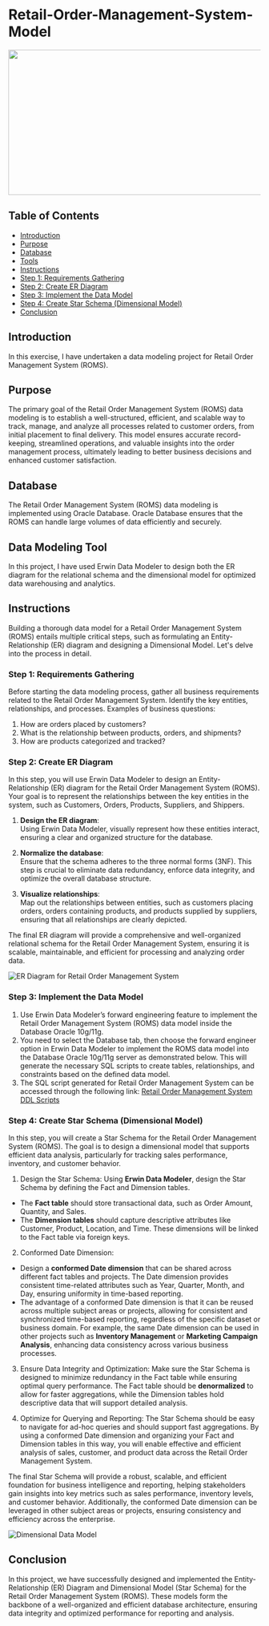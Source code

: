 # Retail-Order-Management-System-Model

<img src="https://github.com/RadhikaDeshpande1010/Order-Management-System-Model/blob/main/Order_Management_System_Banner.png" height="290" width="1200">

## Table of Contents
* [Introduction](#Introduction)
* [Purpose](#Purpose)
* [Database](#Database)
* [Tools](#Tools)
* [Instructions](#Instructions)
* [Step 1: Requirements Gathering](#step-1-requirements-gathering)
* [Step 2: Create ER Diagram](#step-2-create-er-diagram)
* [Step 3: Implement the Data Model](#step-3-implement-the-data-model)
* [Step 4: Create Star Schema (Dimensional Model)](#step-4-create-star-schema-dimensional-model)
* [Conclusion](#Conclusion)
  
## Introduction
In this exercise, I have undertaken a data modeling project for Retail Order Management System (ROMS).

## Purpose
The primary goal of the Retail Order Management System (ROMS) data modeling is to establish a well-structured, efficient, and scalable way to track, manage, and analyze all processes related to customer orders, from initial placement to final delivery. This model ensures accurate record-keeping, streamlined operations, and valuable insights into the order management process, ultimately leading to better business decisions and enhanced customer satisfaction.

## Database
The Retail Order Management System (ROMS) data modeling is implemented using Oracle Database. Oracle Database ensures that the ROMS can handle large volumes of data efficiently and securely.

## Data Modeling Tool
In this project, I have used Erwin Data Modeler to design both the ER diagram for the relational schema and the dimensional model for optimized data warehousing and analytics.

## Instructions 
Building a thorough data model for a Retail Order Management System (ROMS) entails multiple critical steps, such as formulating an Entity-Relationship (ER) diagram and designing a Dimensional Model. Let's delve into the process in detail.

### Step 1: Requirements Gathering

Before starting the data modeling process, gather all business requirements related to the Retail Order Management System. Identify the key entities, relationships, and processes. Examples of business questions:

1. How are orders placed by customers?
2. What is the relationship between products, orders, and shipments?
3. How are products categorized and tracked?

### Step 2: Create ER Diagram

In this step, you will use Erwin Data Modeler to design an Entity-Relationship (ER) diagram for the Retail Order Management System (ROMS). Your goal is to represent the relationships between the key entities in the system, such as Customers, Orders, Products, Suppliers, and Shippers.

1. **Design the ER diagram**:  
   Using Erwin Data Modeler, visually represent how these entities interact, ensuring a clear and organized structure for the database.

2. **Normalize the database**:  
   Ensure that the schema adheres to the three normal forms (3NF). This step is crucial to eliminate data redundancy, enforce data integrity, and optimize the overall database structure.

3. **Visualize relationships**:  
   Map out the relationships between entities, such as customers placing orders, orders containing products, and products supplied by suppliers, ensuring that all relationships are clearly depicted.

The final ER diagram will provide a comprehensive and well-organized relational schema for the Retail Order Management System, ensuring it is scalable, maintainable, and efficient for processing and analyzing order data.

![ER Diagram for Retail Order Management System](https://github.com/RadhikaDeshpande1010/Retail-Order-Management-System-Model/blob/main/ROMS_SRC/w3School_OrderManagement_ERDataModel.png)

### Step 3: Implement the Data Model

1. Use Erwin Data Modeler’s forward engineering feature to implement the Retail Order Management System (ROMS) data model inside the Database Oracle 10g/11g.
2. You need to select the Database tab, then choose the forward engineer option in Erwin Data Modeler to implement the ROMS data model into the Database Oracle 10g/11g server as demonstrated below. This will generate the necessary SQL scripts to create tables, relationships, and constraints based on the defined data model.
3. The SQL script generated for Retail Order Management System can be accessed through the following link: [Retail Order Management System DDL Scripts](https://github.com/RadhikaDeshpande1010/Retail-Order-Management-System-Model/blob/main/ROMS_SRC/RetailOrderManagenment_SourceTablesDDLScript_V1.0.ddl)

### Step 4: Create Star Schema (Dimensional Model)

In this step, you will create a Star Schema for the Retail Order Management System (ROMS). The goal is to design a dimensional model that supports efficient data analysis, particularly for tracking sales performance, inventory, and customer behavior.

1. Design the Star Schema:
Using **Erwin Data Modeler**, design the Star Schema by defining the Fact and Dimension tables.

- The **Fact table** should store transactional data, such as Order Amount, Quantity, and Sales.
- The **Dimension tables** should capture descriptive attributes like Customer, Product, Location, and Time. These dimensions will be linked to the Fact table via foreign keys.

2. Conformed Date Dimension:
- Design a **conformed Date dimension** that can be shared across different fact tables and projects. The Date dimension provides consistent time-related attributes such as Year, Quarter, Month, and Day, ensuring uniformity in time-based reporting.
- The advantage of a conformed Date dimension is that it can be reused across multiple subject areas or projects, allowing for consistent and synchronized time-based reporting, regardless of the specific dataset or business domain. For example, the same Date dimension can be used in other projects such as **Inventory Management** or **Marketing Campaign Analysis**, enhancing data consistency across various business processes.

3. Ensure Data Integrity and Optimization:
Make sure the Star Schema is designed to minimize redundancy in the Fact table while ensuring optimal query performance. The Fact table should be **denormalized** to allow for faster aggregations, while the Dimension tables hold descriptive data that will support detailed analysis.

4. Optimize for Querying and Reporting:
The Star Schema should be easy to navigate for ad-hoc queries and should support fast aggregations. By using a conformed Date dimension and organizing your Fact and Dimension tables in this way, you will enable effective and efficient analysis of sales, customer, and product data across the Retail Order Management System.

The final Star Schema will provide a robust, scalable, and efficient foundation for business intelligence and reporting, helping stakeholders gain insights into key metrics such as sales performance, inventory levels, and customer behavior. Additionally, the conformed Date dimension can be leveraged in other subject areas or projects, ensuring consistency and efficiency across the enterprise.

![Dimensional Data Model](https://github.com/RadhikaDeshpande1010/Retail-Order-Management-System-Model/blob/main/ROMS_SRC/w3School_OrderManagement_DimensionalDataModel.png)

## Conclusion
In this project, we have successfully designed and implemented the Entity-Relationship (ER) Diagram and Dimensional Model (Star Schema) for the Retail Order Management System (ROMS). These models form the backbone of a well-organized and efficient database architecture, ensuring data integrity and optimized performance for reporting and analysis.
